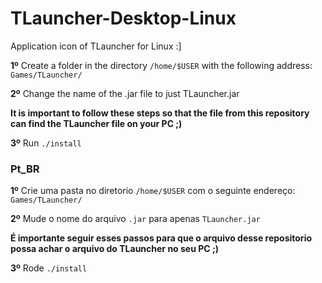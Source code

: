 # TLauncher-Desktop-Linux

Application icon of TLauncher for Linux :]

  **1º** Create a folder in the directory `/home/$USER` with the following address: `Games/TLauncher/`

  **2º** Change the name of the .jar file to just TLauncher.jar

**It is important to follow these steps so that the file from this repository can find the TLauncher file on your PC ;)**
  
  **3º** Run `./install`
  
### Pt_BR
 **1º** Crie uma pasta no diretorio `/home/$USER` com o seguinte endereço: `Games/TLauncher/`
 
 **2º** Mude o nome do arquivo `.jar` para apenas `TLauncher.jar`
 
**É importante seguir esses passos para que o arquivo desse repositorio possa achar o arquivo do TLauncher no seu PC ;)**
  
  **3º** Rode `./install`
